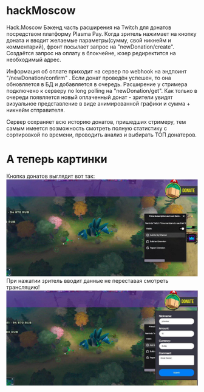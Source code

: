 # hackMoscow
Hack.Moscow
Бэкенд часть расширения на Twitch для донатов посредством платформу Plasma Pay. Когда зритель нажимает на кнопку доната и вводит желаемые параметры(сумму, свой никнейм и комментарий), фронт посылает запрос на "newDonation/create". Создаётся запрос на оплату в блокчейне, юзер редиректится на необходимый адрес.

Информация об оплате приходит на сервер по webhook на эндпоинт "/newDonation/confirm" . Если донат проведён успешен, то она обновляется в БД и добавляется в очередь. Расширение у стримера подключено к серверу по long polling на "newDonation/get". Как только в очереди появляется новый оплаченный донат - зрители увидят визуальное представление в виде анимированной графики и сумма + никнейм отправителя. 

Сервер сохраняет всю историю донатов, пришедших стримеру, тем самым имеется возможность смотреть полную статистику с сортировкой по времени, проводить анализ и выбирать ТОП донатеров.

# А теперь картинки
Кнопка донатов выглядит вот так:
![](https://github.com/BOOMeranGG/hackMoscow/blob/master/res/1.jpg)
При нажатии зритель вводит данные не переставая смотреть трансляцию!
![](https://github.com/BOOMeranGG/hackMoscow/blob/master/res/2.jpg)
